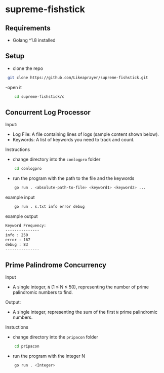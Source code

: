 # supreme-fishstick

## Requirements
- Golang ^1.8 installed

## Setup
- clone the repo

```bash
 git clone https://github.com/Likeaprayer/supreme-fishstick.git

```
-open it
```bash
    cd supreme-fishstick/c
```
## Concurrent Log Processor

Input:
- Log File: A file containing lines of logs (sample content shown below).
- Keywords: A list of keywords you need to track and count.

Instructions 
- change directory into the `conlogpro` folder
```bash
    cd conlogpro
```
- run the program with the path to the file and the keywords
```bash
    go run . <absolute-path-to-file> <keyword1> <keyword2> ...
```

example input 
```bash
    go run . s.txt info error debug  
```

example output
```bash
Keyword Frequency:
---------------
info : 250
error : 167
debug : 83
---------------
```

## Prime Palindrome Concurrency

Input
- A single integer, `N` (1 ≤ N ≤ 50), representing the number of prime palindromic numbers to find.


Output:
- A single integer, representing the sum of the first `N` prime palindromic numbers.

Instuctions 
- change directory into the `pripacon` folder
```bash
    cd pripacon
```
- run the program with the integer N
```bash
    go run . <Integer>
```
